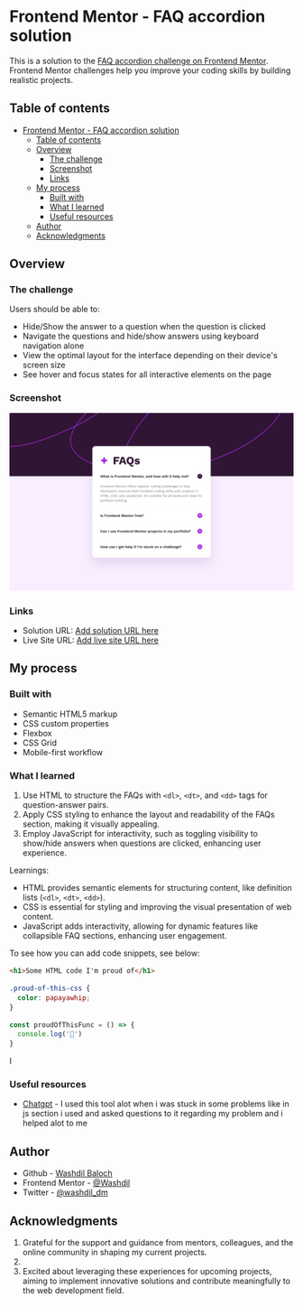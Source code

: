 # Frontend Mentor - FAQ accordion solution

This is a solution to the [FAQ accordion challenge on Frontend Mentor](https://www.frontendmentor.io/challenges/faq-accordion-wyfFdeBwBz). Frontend Mentor challenges help you improve your coding skills by building realistic projects. 

## Table of contents

- [Frontend Mentor - FAQ accordion solution](#frontend-mentor---faq-accordion-solution)
  - [Table of contents](#table-of-contents)
  - [Overview](#overview)
    - [The challenge](#the-challenge)
    - [Screenshot](#screenshot)
    - [Links](#links)
  - [My process](#my-process)
    - [Built with](#built-with)
    - [What I learned](#what-i-learned)
    - [Useful resources](#useful-resources)
  - [Author](#author)
  - [Acknowledgments](#acknowledgments)


## Overview

### The challenge

Users should be able to:

- Hide/Show the answer to a question when the question is clicked
- Navigate the questions and hide/show answers using keyboard navigation alone
- View the optimal layout for the interface depending on their device's screen size
- See hover and focus states for all interactive elements on the page

### Screenshot

![](./design/desktop-design.jpg)


### Links

- Solution URL: [Add solution URL here](https://github.com/Washdil/FAQ-accordion)
- Live Site URL: [Add live site URL here](https://washdil.github.io/FAQ-accordion/)

## My process

### Built with

- Semantic HTML5 markup
- CSS custom properties
- Flexbox
- CSS Grid
- Mobile-first workflow

### What I learned

1. Use HTML to structure the FAQs with `<dl>`, `<dt>`, and `<dd>` tags for question-answer pairs.
2. Apply CSS styling to enhance the layout and readability of the FAQs section, making it visually appealing.
3. Employ JavaScript for interactivity, such as toggling visibility to show/hide answers when questions are clicked, enhancing user experience.

Learnings:
- HTML provides semantic elements for structuring content, like definition lists (`<dl>`, `<dt>`, `<dd>`).
- CSS is essential for styling and improving the visual presentation of web content.
- JavaScript adds interactivity, allowing for dynamic features like collapsible FAQ sections, enhancing user engagement.

To see how you can add code snippets, see below:

```html
<h1>Some HTML code I'm proud of</h1>
```
```css
.proud-of-this-css {
  color: papayawhip;
}
```
```js
const proudOfThisFunc = () => {
  console.log('🎉')
}
```

I

### Useful resources

- [Chatgpt](https://www.chat.opejnai.com) - I used this tool alot when i was stuck in some problems like in js section i used and asked questions to it regarding my problem and i helped alot to me


## Author

- Github - [Washdil Baloch](https://www.github.com/Washdil)
- Frontend Mentor - [@Washdil](https://www.frontendmentor.io/profile/Washdil)
- Twitter - [@washdil_dm](https://twitter.com/washdil_dm)



## Acknowledgments
1. Grateful for the support and guidance from mentors, colleagues, and the online community in shaping my current projects.
2. 
3. Excited about leveraging these experiences for upcoming projects, aiming to implement innovative solutions and contribute meaningfully to the web development field.


